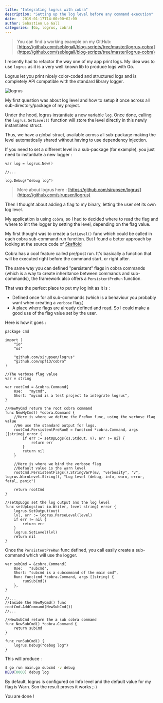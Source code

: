 ```yaml
---
title: "Integrating logrus with cobra"
description: "Setting up the log level before any command execution"
date:   2019-01-17T14:00:00+02:00
author: Sebastien Le Gall
categories: [Go, logrus, cobra]
---
```

> You can find a working example on my GitHub: [https://github.com/seblegall/blog-scripts/tree/master/logrus-cobra](https://github.com/seblegall/blog-scripts/tree/master/logrus-cobra)

I recently had to refactor the way one of my app print logs. My idea was to use `logrus` as it is a very well known lib to produce logs with Go.

Logrus let you print nicely color-coded and structured logs and is completely API compatible with the standard library logger.

![logrus](/img/article/go/logrus.png)

My first question was about log level and how to setup it once across all sub-directory/package of my project.

Under the hood, logrus instantiate a new variable `log`. Once done, calling the `logrus.SetLevel()` function will store the level directly in this newly instantiated struct.

Thus, we have a global struct, available across all sub-package making the level automatically shared without having to use dependency injection.

If you need to set a different level in a sub-package (for example), you just need to instantiate a new logger :

```golang
var log = logrus.New()

//...

log.Debug("debug log")
```
<!--more-->

> More about logrus here : [https://github.com/sirupsen/logrus](https://github.com/sirupsen/logrus)

Then I thought about adding a flag to my binary, letting the user set its own log level.

My application is using `cobra`, so I had to decided where to read the flag and where to init the logger by setting the level, depending on the flag value.

My first thought was to create a `SetLevel()` func which could be called in each cobra sub-command run function. But I found a better approach by looking at the source code of [Skaffold](https://github.com/GoogleContainerTools/skaffold/blob/69776b15674898a87ac61b9431f93ee68cffa6fd/cmd/skaffold/app/cmd/cmd.go#L51-L53)

Cobra has a cool feature called pre/post run. It's basically a function that will be executed right before the command start, or right after.

The same way you can defined "persistent" flags in cobra commands (which is a way to create inheritance between commands and sub-commands), the framework also offers a `PersistentPreRun` function.

That was the perfect place to put my log init as it is :

* Defined once for all sub-commands (which is a behaviour you probably want when creating a `verbose` flag.)
* A place where flags are already defined and read. So I could make a good use of the flag value set by the user.


Here is how it goes :

```golang
package cmd

import (
	"io"
	"os"

	"github.com/sirupsen/logrus"
	"github.com/spf13/cobra"
)

//The verbose flag value
var v string

var rootCmd = &cobra.Command{
	Use:   "mycmd",
	Short: "mycmd is a test project to integrate logrus",
}

//NewMyCmd return the root cobra command
func NewMyCmd() *cobra.Command {
    //Here is where we define the PreRun func, using the verbose flag value
    //We use the standard output for logs.
	rootCmd.PersistentPreRunE = func(cmd *cobra.Command, args []string) error {
		if err := setUpLogs(os.Stdout, v); err != nil {
			return err
		}
		return nil
	}

    //Here is where we bind the verbose flag
    //Default value is the warn level
    rootCmd.PersistentFlags().StringVarP(&v, "verbosity", "v", logrus.WarnLevel.String(), "Log level (debug, info, warn, error, fatal, panic")
    
	return rootCmd
}

//setUpLogs set the log output ans the log level
func setUpLogs(out io.Writer, level string) error {
	logrus.SetOutput(out)
	lvl, err := logrus.ParseLevel(level)
	if err != nil {
		return err
	}
	logrus.SetLevel(lvl)
	return nil
}
```

Once the `PersistentPreRun` func defined, you call easily create a sub-command which will use the logger.

```golang
var subCmd = &cobra.Command{
	Use:   "subcmd",
	Short: "subcmd is a subcommand of the main cmd",
	Run: func(cmd *cobra.Command, args []string) {
		runSubCmd()
	},
}

//...
//Inside the NewMyCmd() func
rootCmd.AddCommand(NewSubCmd())
//...

//NewSubCmd return the a sub cobra command
func NewSubCmd() *cobra.Command {
	return subCmd
}

func runSubCmd() {
	logrus.Debug("debug log")
}
```

This will produce :

```sh
$ go run main.go subcmd -v debug
DEBU[0000] debug log
```

By default, logrus is configured on Info level and the default value for my flag is Warn. Son the result proves it works ;-)

You are done !